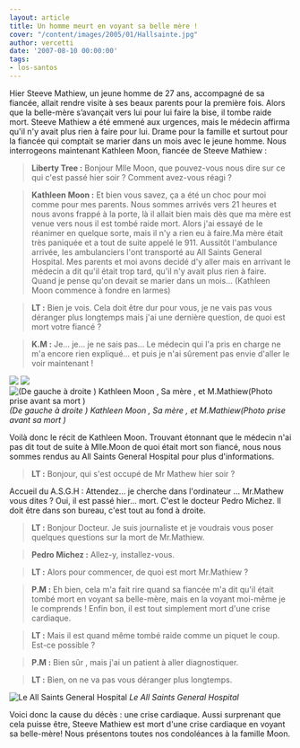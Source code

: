 ```yaml
---
layout: article
title: Un homme meurt en voyant sa belle mère !
cover: "/content/images/2005/01/Hallsainte.jpg"
author: vercetti
date: '2007-08-10 00:00:00'
tags:
- los-santos
---
```


Hier Steeve Mathiew, un jeune homme de 27 ans, accompagné de sa fiancée, allait rendre visite à ses beaux parents pour la première fois. Alors que la belle-mère s’avançait vers lui pour lui faire la bise, il tombe raide mort. Steeve Mathiew a été emmené aux urgences, mais le médecin affirma qu'il n'y avait plus rien à faire pour lui. Drame pour la famille et surtout pour la fiancée qui comptait se marier dans un mois avec le jeune homme. Nous interrogeons maintenant Kathleen Moon, fiancée de Steeve Mathiew :

> **Liberty Tree :** Bonjour Mlle Moon, que pouvez-vous nous dire sur ce qui c'est passé hier soir ? Comment avez-vous réagi ?

> **Kathleen Moon :** Et bien vous savez, ça a été un choc pour moi comme pour mes parents. Nous sommes arrivés vers 21 heures et nous avons frappé à la porte, là il allait bien mais dès que ma mère est venue vers nous il est tombé raide mort. Alors j'ai essayé de le réanimer en quelque sorte, mais il n'y a rien eu à faire.Ma mère était très paniquée et a tout de suite appelé le 911. Aussitôt l'ambulance arrivée, les ambulanciers l'ont transporté au All Saints General Hospital. Mes parents et moi avons decidé d'y aller mais en arrivant le médecin a dit qu'il était trop tard, qu'il n'y avait plus rien à faire. Quand je pense qu'on devait se marier dans un mois... (Kathleen Moon commence à fondre en larmes)

> **LT :** Bien je vois. Cela doit être dur pour vous, je ne vais pas vous déranger plus longtemps mais j'ai une dernière question, de quoi est mort votre fiancé ?

> **K.M :** Je... je... je ne sais pas... Le médecin qui l'a pris en charge ne m'a encore rien expliqué... et puis je n'ai sûrement pas envie d'aller le voir maintenant !

![](/content/images/2005/01/Filleveuve.jpg)
![](/content/images/2005/01/Mamanmoche.jpg)
![(De gauche à droite ) Kathleen Moon , Sa mère , et M.Mathiew(Photo prise avant sa mort )](/content/images/2005/01/MecMortCrise.jpg)
_(De gauche à droite ) Kathleen Moon , Sa mère , et M.Mathiew(Photo prise avant sa mort )_

Voilà donc le récit de Kathleen Moon. Trouvant étonnant que le médecin n'ai pas dit tout de suite à Mlle.Moon de quoi était mort son fiancé, nous nous sommes rendus au All Saints General Hospital pour plus d'informations.

> **LT :** Bonjour, qui s'est occupé de Mr Mathew hier soir ?

Accueil du A.S.G.H : Attendez... je cherche dans l'ordinateur ... Mr.Mathew vous dites ? Oui, il est passé hier... mort. C'est le docteur Pedro Michez. Il doit être dans son bureau, c'est tout au fond à droite.

> **LT :** Bonjour Docteur. Je suis journaliste et je voudrais vous poser quelques questions sur la mort de Mr.Mathiew.

> **Pedro Michez :** Allez-y, installez-vous.

> **LT :** Alors pour commencer, de quoi est mort Mr.Mathiew ?

> **P.M :** Eh bien, cela m'a fait rire quand sa fiancée m'a dit qu'il était tombé mort en voyant sa belle-mère, mais en la voyant moi-même je le comprends ! Enfin bon, il est tout simplement mort d'une crise cardiaque.

> **LT :** Mais il est quand même tombé raide comme un piquet le coup. Est-ce possible ?

> **P.M :** Bien sûr , mais j'ai un patient à aller diagnostiquer.

> **LT :** Bien, on ne va pas vous déranger plus longtemps.

![Le All Saints General Hospital](/content/images/2005/01/Hallsainte.jpg)
_Le All Saints General Hospital_

Voici donc la cause du décès : une crise cardiaque. Aussi surprenant que cela puisse être, Steeve Mathiew est mort d'une crise cardiaque en voyant sa belle-mère! Nous présentons toutes nos condoléances à la famille Moon.